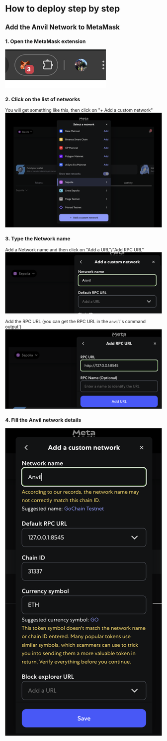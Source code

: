 # How to deploy step by step

## Add the Anvil Network to MetaMask
### 1. Open the MetaMask extension
![Open the MetaMask extension](./images/MetaMask-extension.png)

### 2. Click on the list of networks
You will get something like this, then click on "+ Add a custom network"
![Add a custom network](./images/MetaMask-add-Anvil-network-1.png)

### 3. Type the Network name
Add a Network name and then click on "Add a URL"/"Add RPC URL"
![Add the Network name](./images/MetaMask-add-Anvil-network-2.png)

Add the RPC URL (you can get the RPC URL in the `anvil`'s command output')
![Add the Network name](./images/MetaMask-add-Anvil-network-3.png)

### 4. Fill the Anvil network details
![Add Anvil network details](./images/MetaMask-add-Anvil-network-4.png)
